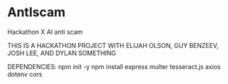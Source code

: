 # AntIscam
Hackathon X AI anti scam

THIS IS A HACKATHON PROJECT WITH ELIJAH OLSON, GUY BENZEEV, JOSH LEE, AND DYLAN SOMETHING

DEPENDENCIES:
npm init -y
npm install express multer tesseract.js axios dotenv cors